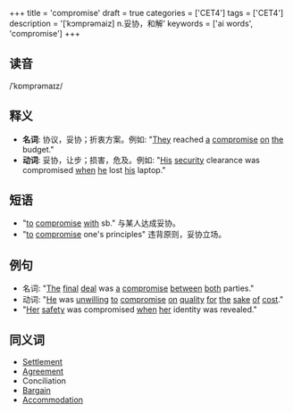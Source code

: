 +++
title = 'compromise'
draft = true
categories = ['CET4']
tags = ['CET4']
description = '[ˈkɔmprəmaiz] n.妥协，和解'
keywords = ['ai words', 'compromise']
+++

## 读音
/ˈkɒmprəmaɪz/

## 释义
- **名词**: 协议，妥协；折衷方案。例如: "[They](/zh/post/they/) reached [a](/zh/post/a/) [compromise](/zh/post/compromise/) [on](/zh/post/on/) [the](/zh/post/the/) budget."
- **动词**: 妥协，让步；损害，危及。例如: "[His](/zh/post/his/) [security](/zh/post/security/) clearance was compromised [when](/zh/post/when/) [he](/zh/post/he/) lost [his](/zh/post/his/) laptop."

## 短语
- "[to](/zh/post/to/) [compromise](/zh/post/compromise/) [with](/zh/post/with/) sb." 与某人达成妥协。
- "[to](/zh/post/to/) [compromise](/zh/post/compromise/) one's principles" 违背原则，妥协立场。

## 例句
- 名词: "[The](/zh/post/the/) [final](/zh/post/final/) [deal](/zh/post/deal/) was [a](/zh/post/a/) [compromise](/zh/post/compromise/) [between](/zh/post/between/) [both](/zh/post/both/) parties."
- 动词: "[He](/zh/post/he/) was [unwilling](/zh/post/unwilling/) [to](/zh/post/to/) [compromise](/zh/post/compromise/) [on](/zh/post/on/) [quality](/zh/post/quality/) [for](/zh/post/for/) [the](/zh/post/the/) [sake](/zh/post/sake/) [of](/zh/post/of/) [cost](/zh/post/cost/)."
- "[Her](/zh/post/her/) [safety](/zh/post/safety/) was compromised [when](/zh/post/when/) [her](/zh/post/her/) identity was revealed."

## 同义词
- [Settlement](/zh/post/settlement/)
- [Agreement](/zh/post/agreement/)
- Conciliation
- [Bargain](/zh/post/bargain/)
- [Accommodation](/zh/post/accommodation/)
